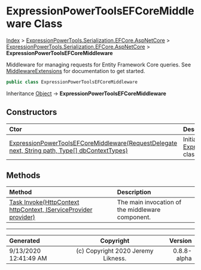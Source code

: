 ﻿# ExpressionPowerToolsEFCoreMiddleware Class

[Index](../index.md) > [ExpressionPowerTools.Serialization.EFCore.AspNetCore](ExpressionPowerTools.Serialization.EFCore.AspNetCore.a.md) > [ExpressionPowerTools.Serialization.EFCore.AspNetCore](ExpressionPowerTools.Serialization.EFCore.AspNetCore.n.md) > **ExpressionPowerToolsEFCoreMiddleware**

Middleware for managing requests for Entity Framework Core queries. See [MiddlewareExtensions](ExpressionPowerTools.Serialization.EFCore.AspNetCore.Extensions.MiddlewareExtensions.cs.md) for documentation to get started.

```csharp
public class ExpressionPowerToolsEFCoreMiddleware
```

Inheritance [Object](https://docs.microsoft.com/dotnet/api/system.object) → **ExpressionPowerToolsEFCoreMiddleware**

## Constructors

| Ctor | Description |
| :-- | :-- |
| [ExpressionPowerToolsEFCoreMiddleware(RequestDelegate next, String path, Type[] dbContextTypes)](ExpressionPowerTools.Serialization.EFCore.AspNetCore.ExpressionPowerToolsEFCoreMiddleware.ctor.md#expressionpowertoolsefcoremiddlewarerequestdelegate-next-string-path-type[]-dbcontexttypes) | Initializes a new instance of the [ExpressionPowerToolsEFCoreMiddleware](ExpressionPowerTools.Serialization.EFCore.AspNetCore.ExpressionPowerToolsEFCoreMiddleware.cs.md) class. |
## Methods

| Method | Description |
| :-- | :-- |
| [Task Invoke(HttpContext httpContext, IServiceProvider provider)](ExpressionPowerTools.Serialization.EFCore.AspNetCore.ExpressionPowerToolsEFCoreMiddleware.Invoke.m.md) | The main invocation of the middleware component. |

---

| Generated | Copyright | Version |
| :-- | :-: | --: |
| 9/13/2020 12:41:49 AM | (c) Copyright 2020 Jeremy Likness. | 0.8.8-alpha |
